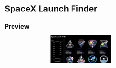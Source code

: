 # SpaceX Launch Finder

## Preview


<div style="text-align: center">
<img src="pic/spacex.png" width="200" />
</div>
